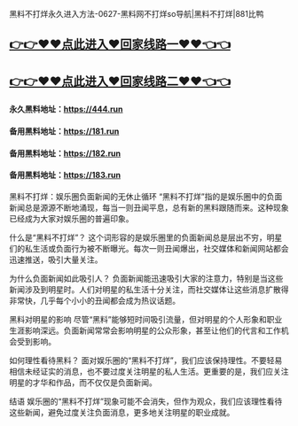 黑料不打烊永久进入方法-0627-黑料网不打烊so导航|黑料不打烊|881比鸭

## [👉👉♥♥点此进入♥回家线路一♥♥👈👈](https://unpkg.com/182run/index.html)
## [👉👉♥♥点此进入♥回家线路二♥♥👈👈](https://unpkg.com/182-1run/index.html)

#### 永久黑料地址：https://444.run
#### 备用黑料地址：https://181.run
#### 备用黑料地址：https://182.run
#### 备用黑料地址：https://183.run

黑料不打烊：娱乐圈负面新闻的无休止循环
“黑料不打烊”指的是娱乐圈中的负面新闻总是源源不断地涌现，每当一则丑闻平息，总有新的黑料跟随而来。这种现象已经成为大家对娱乐圈的普遍印象。

什么是“黑料不打烊”？
这个词形容的是娱乐圈里的负面新闻总是层出不穷，明星们的私生活或负面行为被不断曝光。每次一则丑闻爆出，社交媒体和新闻网站都会迅速推送，吸引大量关注。

为什么负面新闻如此吸引人？
负面新闻能迅速吸引大家的注意力，特别是当这些新闻涉及到明星时。人们对明星的私生活十分关注，而社交媒体让这些消息扩散得非常快，几乎每个小小的丑闻都会成为热议话题。

黑料对明星的影响
尽管“黑料”能够短时间吸引流量，但对明星的个人形象和职业生涯影响深远。负面新闻常常会影响明星的公众形象，甚至让他们的代言和工作机会受到影响。

如何理性看待黑料？
面对娱乐圈的“黑料不打烊”，我们应该保持理性。不要轻易相信未经证实的消息，也不要过度关注明星的私人生活。更重要的是，我们应关注明星的才华和作品，而不仅仅是负面新闻。

结语
娱乐圈的“黑料不打烊”现象可能不会消失，但作为观众，我们应该理性看待这些新闻，避免过度关注负面消息，更多地关注明星的职业成就。


